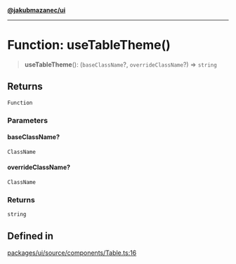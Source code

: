 [**@jakubmazanec/ui**](../README.md)

---

# Function: useTableTheme()

> **useTableTheme**(): (`baseClassName`?, `overrideClassName`?) => `string`

## Returns

`Function`

### Parameters

#### baseClassName?

`ClassName`

#### overrideClassName?

`ClassName`

### Returns

`string`

## Defined in

[packages/ui/source/components/Table.ts:16](https://github.com/jakubmazanec/tools/blob/0633c96618f3c6692ade528aee0f27ac091468a5/packages/ui/source/components/Table.ts#L16)
